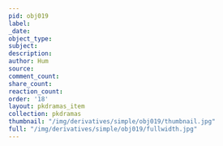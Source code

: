 ```yaml
---
pid: obj019
label:
_date:
object_type:
subject:
description:
author: Hum
source:
comment_count:
share_count:
reaction_count:
order: '18'
layout: pkdramas_item
collection: pkdramas
thumbnail: "/img/derivatives/simple/obj019/thumbnail.jpg"
full: "/img/derivatives/simple/obj019/fullwidth.jpg"
---
```

